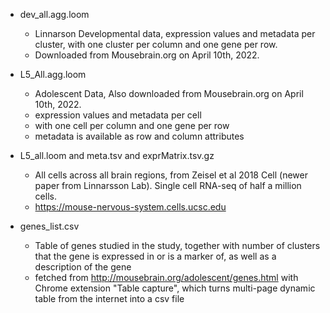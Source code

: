 * dev_all.agg.loom
	* Linnarson Developmental data, expression values and metadata per cluster, with one cluster per column and one gene per row. 
	* Downloaded from Mousebrain.org on April 10th, 2022. 

* L5_All.agg.loom
	* Adolescent Data, Also downloaded from Mousebrain.org on April 10th, 2022. 
	* expression values and metadata per cell
	* with one cell per column and one gene per row
	* metadata is available as row and column attributes

* L5_all.loom and meta.tsv and exprMatrix.tsv.gz
	* All cells across all brain regions, from Zeisel et al 2018 Cell (newer paper from Linnarsson Lab). Single cell RNA-seq of half a million cells. 
	* https://mouse-nervous-system.cells.ucsc.edu

* genes_list.csv
	* Table of genes studied in the study, together with number of clusters that the gene is expressed in or is a marker of, as well as a description of the gene
	* fetched from http://mousebrain.org/adolescent/genes.html with Chrome extension "Table capture", which turns multi-page dynamic table from the internet into a csv file
